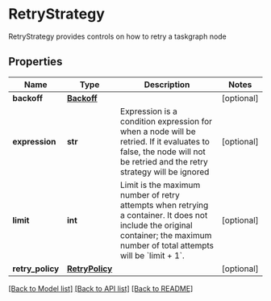 # RetryStrategy

RetryStrategy provides controls on how to retry a taskgraph node

## Properties

| Name             | Type                              | Description                                                                                                                                                                              | Notes      |
| ---------------- | --------------------------------- | ---------------------------------------------------------------------------------------------------------------------------------------------------------------------------------------- | ---------- |
| **backoff**      | [**Backoff**](Backoff.md)         |                                                                                                                                                                                          | [optional] |
| **expression**   | **str**                           | Expression is a condition expression for when a node will be retried. If it evaluates to false, the node will not be retried and the retry strategy will be ignored                      | [optional] |
| **limit**        | **int**                           | Limit is the maximum number of retry attempts when retrying a container. It does not include the original container; the maximum number of total attempts will be &#x60;limit + 1&#x60;. | [optional] |
| **retry_policy** | [**RetryPolicy**](RetryPolicy.md) |                                                                                                                                                                                          | [optional] |

[[Back to Model list]](../README.md#documentation-for-models) [[Back to API list]](../README.md#documentation-for-api-endpoints) [[Back to README]](../README.md)
